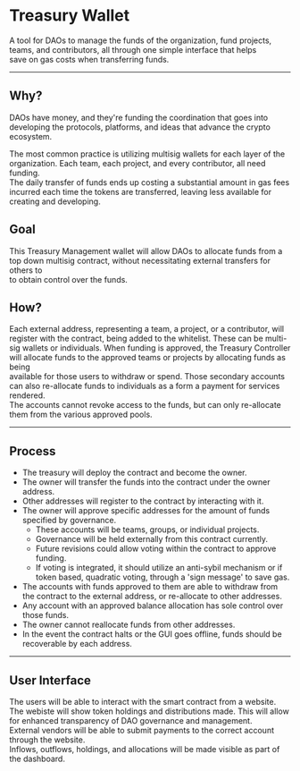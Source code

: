 # Treasury Wallet

A tool for DAOs to manage the funds of the organization, fund projects, teams, and contributors, all through one simple interface that helps  
save on gas costs when transferring funds. 

---

## Why?
DAOs have money, and they're funding the coordination that goes into developing the protocols, platforms, and ideas that advance the crypto ecosystem.  

The most common practice is utilizing multisig wallets for each layer of the organization. Each team, each project, and every contributor, all need funding.  
The daily transfer of funds ends up costing a substantial amount in gas fees incurred each time the tokens are transferred, leaving less available for  
creating and developing. 

## Goal
This Treasury Management wallet will allow DAOs to allocate funds from a top down multisig contract, without necessitating external transfers for others to  
to obtain control over the funds.

## How?
Each external address, representing a team, a project, or a contributor, will register with the contract, being added to the whitelist. These can be multi-sig   wallets or individuals. When funding is approved, the Treasury Controller will allocate funds to the approved teams or projects by allocating funds as being  
available for those users to withdraw or spend. Those secondary accounts can also re-allocate funds to individuals as a form a payment for services rendered.  
The accounts cannot revoke access to the funds, but can only re-allocate them from the various approved pools. 

---

## Process
- The treasury will deploy the contract and become the owner.
- The owner will transfer the funds into the contract under the owner address.
- Other addresses will register to the contract by interacting with it. 
- The owner will approve specific addresses for the amount of funds specified by governance.
  - These accounts will be teams, groups, or individual projects.
  - Governance will be held externally from this contract currently.
  - Future revisions could allow voting within the contract to approve funding.
  - If voting is integrated, it should utilize an anti-sybil mechanism or if token based, quadratic voting, through a 'sign message' to save gas.
- The accounts with funds approved to them are able to withdraw from the contract to the external address, or re-allocate to other addresses.
- Any account with an approved balance allocation has sole control over those funds.
- The owner cannot reallocate funds from other addresses.
- In the event the contract halts or the GUI goes offline, funds should be recoverable by each address. 

---

## User Interface

The users will be able to interact with the smart contract from a website.  
The webiste will show token holdings and distributions made. This will allow for enhanced transparency of DAO governance and management.  
External vendors will be able to submit payments to the correct account through the website.  
Inflows, outflows, holdings, and allocations will be made visible as part of the dashboard.
